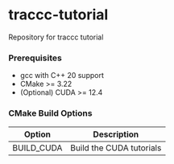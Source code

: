 # traccc-tutorial
Repository for traccc tutorial

### Prerequisites
- gcc with C++ 20 support
- CMake >= 3.22
- (Optional) CUDA >= 12.4

### CMake Build Options

| Option | Description |
| --- | --- |
| BUILD_CUDA  | Build the CUDA tutorials |